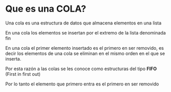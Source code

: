 # Que es una **COLA**?

Una cola es una estructura de datos que almacena elementos en una lista

En una cola los elementos se insertan por el extremo de la lista denominada fin

En una cola el primer elemento insertado es el primero en ser removido, es decir los elementos de una cola se eliminan en el mismo orden en el que se inserta.

Por esta razón a las colas se les conoce como estructuras del tipo **FIFO** (First in first out)

Por lo tanto el elemento que primero entra es el primero en ser removido
